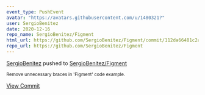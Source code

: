 ```yaml
---
event_type: PushEvent
avatar: "https://avatars.githubusercontent.com/u/1480321?"
user: SergioBenitez
date: 2020-12-16
repo_name: SergioBenitez/Figment
html_url: https://github.com/SergioBenitez/Figment/commit/112da66481c2adf9e4465701398f6e169673cdb4
repo_url: https://github.com/SergioBenitez/Figment
---
```


<a href='https://github.com/SergioBenitez' target='_blank'>SergioBenitez</a> pushed to <a href='https://github.com/SergioBenitez/Figment' target='_blank'>SergioBenitez/Figment</a>

<small>Remove unnecessary braces in 'Figment' code example.</small>

<a href='https://github.com/SergioBenitez/Figment/commit/112da66481c2adf9e4465701398f6e169673cdb4' target='_blank'>View Commit</a>